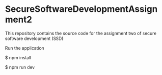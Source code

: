 # SecureSoftwareDevelopmentAssignment2
This repository contains the source code for the assignment two of secure software development (SSD)

Run the application 

$  npm install

$  npm run dev
